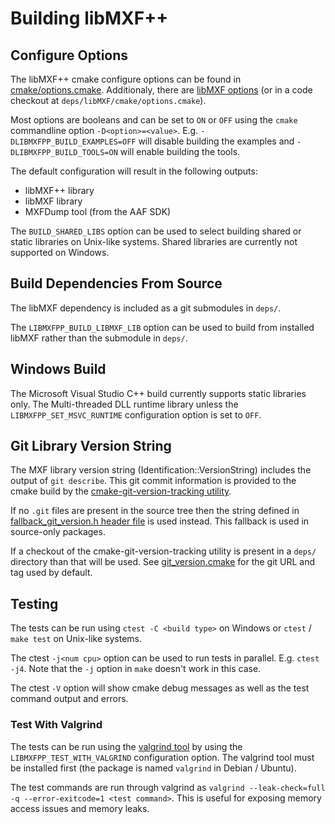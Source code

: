 # Building libMXF++

## Configure Options

The libMXF++ cmake configure options can be found in [cmake/options.cmake](../cmake/options.cmake). Additionaly, there are [libMXF options](https://github.com/bbc/libMXF/cmake/options.cmake) (or in a code checkout at `deps/libMXF/cmake/options.cmake`).

Most options are booleans and can be set to `ON` or `OFF` using the `cmake` commandline option `-D<option>=<value>`. E.g. `-DLIBMXFPP_BUILD_EXAMPLES=OFF` will disable building the examples and `-DLIBMXFPP_BUILD_TOOLS=ON` will enable building the tools.

The default configuration will result in the following outputs:

- libMXF++ library
- libMXF library
- MXFDump tool (from the AAF SDK)

The `BUILD_SHARED_LIBS` option can be used to select building shared or static libraries on Unix-like systems. Shared libraries are currently not supported on Windows.

## Build Dependencies From Source

The libMXF dependency is included as a git submodules in `deps/`.

The `LIBMXFPP_BUILD_LIBMXF_LIB` option can be used to build from installed libMXF rather than the submodule in `deps/`.

## Windows Build

The Microsoft Visual Studio C++ build currently supports static libraries only. The Multi-threaded DLL runtime library unless the `LIBMXFPP_SET_MSVC_RUNTIME` configuration option is set to `OFF`.

## Git Library Version String

The MXF library version string (Identification::VersionString) includes the output of `git describe`. This git commit information is provided to the cmake build by the [cmake-git-version-tracking utility](https://github.com/andrew-hardin/cmake-git-version-tracking.git).

If no `.git` files are present in the source tree then the string defined in [fallback_git_version.h header file](../fallback_git_version.h) is used instead. This fallback is used in source-only packages.

If a checkout of the cmake-git-version-tracking utility is present in a `deps/` directory than that will be used. See [git_version.cmake](../cmake/git_version.cmake) for the git URL and tag used by default.

## Testing

The tests can be run using `ctest -C <build type>` on Windows or `ctest` / `make test` on Unix-like systems.

The ctest `-j<num cpu>` option can be used to run tests in parallel. E.g. `ctest -j4`. Note that the `-j` option in `make` doesn't work in this case.

The ctest `-V` option will show cmake debug messages as well as the test command output and errors.

### Test With Valgrind

The tests can be run using the [valgrind tool](https://valgrind.org/) by using the `LIBMXFPP_TEST_WITH_VALGRIND` configuration option. The valgrind tool must be installed first (the package is named `valgrind` in Debian / Ubuntu).

The test commands are run through valgrind as `valgrind --leak-check=full -q --error-exitcode=1 <test command>`. This is useful for exposing memory access issues and memory leaks.
